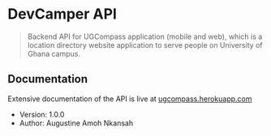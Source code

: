 # DevCamper API

> Backend API for UGCompass application (mobile and web), which is a location directory website application to serve people on University of Ghana campus.

## Documentation

Extensive documentation of the API is live at [ugcompass.herokuapp.com](https://ugcompass.herokuapp.com/)

- Version: 1.0.0
- Author: Augustine Amoh Nkansah
